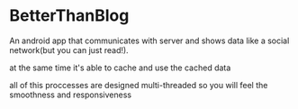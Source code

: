 # BetterThanBlog
<p>An android app that communicates with server and shows data like a social network(but you can just read!).</p>
at the same time it's able to cache and use the cached data
<p> all of this proccesses are designed multi-threaded so you will feel the smoothness and responsiveness </p>
